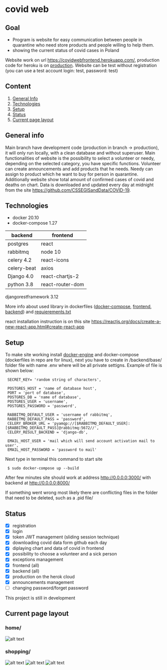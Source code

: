 # covid web

## Goal

  - Program is website for easy communication between people in quarantine who need store products and people   willing to help them.
  - showing the current status of covid cases in Poland 
 
Website work on url https://covidwebfrontend.herokuapp.com/, production code for heroku is on [production](https://github.com/mzarejko/covid_web/tree/production). Website can be test without registration (you can use a test account login: test, password: test)

## Content

1. [General Info](#info)
2. [Technologies](#Technologies)
3. [Setup](#Setup)
4. [Status](#Status)
5. [Current page layout](#layout)

## General info <a name="info"></a>

Main branch have development code (production in branch -> production), it will only run locally, with a clean database and without superuser. Main functionalities of website is the possibility to select a volunteer or needy, depending on the selected category, you have specific functions. Volunteer can create announcements and add products that he needs. Needy can assign to product which he want to buy for person in quarantine. Additionally website show total amount of confirmed cases of covid and deaths on chart. Data is downloaded and updated every day at midnight from the site https://github.com/CSSEGISandData/COVID-19.

## Technologies <a name="technologies"></a>

  - docker 20.10
  - docker-compose 1.27


   backend                            | frontend                        
------------------------------|-------------------------------------------                                                                     
  postgres                               | react                                 
  rabbitmq                               |    node 10                             
  celery 4.2                                 |       react-icons                       
  celery-beat                             |        axios                        
  Django 4.0                              |         react-chartjs-2                        
  python 3.8                     |          react-router-dom                                                                                     
  djangorestframework 3.12                                                   
      


      
 More info about used library in dockerfiles ([docker-compose](./docker-compose.yml), [frontend](./frontend/Dockerfile), [backend](./backend/Dockerfile)) and [requierements.txt](./backend/requirements.txt)
 
 react installation instruction is on this site https://reactjs.org/docs/create-a-new-react-app.html#create-react-app
 

## Setup

To make site working install [docker-engine](https://docs.docker.com/engine/install/)  and docker-compose (dockerfiles in repo are for linux), next you have to create in /backend/base/ folder file with name .env where will be all private settigns. Example of file is shown below:

     SECRET_KEY= 'random string of characters',
     
     POSTGRES_HOST = 'name of database host',
     PORT = 'port of database',
     POSTGRES_DB = 'name of database',
     POSTGRES_USER = 'username',
     POSTGRES_PASSWORD = 'password',
     
     RABBITMQ_DEFAULT_USER = 'username of rabbitmq',
     RABBITMQ_DEFAULT_PASS = 'password',
     CELERY_BROKER_URL = 'pyamqp://[$RABBITMQ_DEFAULT_USER]:[$RABBITMQ_DEFAULT_PASS]@rabbitmq:5672//',
     CELERY_RESULT_BACKEND = 'django-db',
     
     EMAIL_HOST_USER = 'mail which will send account activation mail to user',
     EMAIL_HOST_PASSWORD = 'password to mail'
     
Next type in terminal this command to start site

     $ sudo docker-compose up --build
     
After few minutes site should work at address http://0.0.0.0:3000/ with backend at http://0.0.0.0:8000/


If something went wrong most likely there are conflicting files in the folder that need to be deleted, such as a .pid file/


  
                                


## Status <a name="Status"></a>

  - [x]  registration
  - [x]  login
  - [x]  token JWT management (sliding session technique)
  - [x]  downloading covid data form github each day
  - [x]  diplaying chart and data of covid in frontend
  - [x]  possibility to choose a volunteer and a sick person 
  - [x]  exceptions management
  - [x]  frontend (all)
  - [x]  backend (all)
  - [x]  production on the herok cloud
  - [x]  announcements management
  - [ ]  changing password/forget password

This project is still in development
 
 ## Current page layout  <a name="layout"></a>
 ### home/
![alt text](../main/1.png?raw=true)
 ### shopping/
![alt text](../main/2.png?raw=true)
![alt text](../main/3.png?raw=true)
![alt text](../main/4.png?raw=true)
